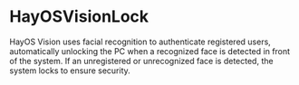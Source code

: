 # HayOSVisionLock
HayOS Vision uses facial recognition to authenticate registered users, automatically unlocking the PC when a recognized face is detected in front of the system. If an unregistered or unrecognized face is detected, the system locks to ensure security.
